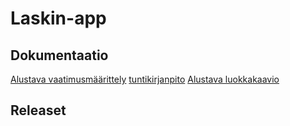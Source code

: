 ﻿# Laskin-app

## Dokumentaatio

[Alustava vaatimusmäärittely](https://github.com/014587289/otm-harjoitustyo/blob/master/dokumentaatio/vaatimusm%C3%A4%C3%A4rittely.md)
[tuntikirjanpito](https://github.com/014587289/otm-harjoitustyo/blob/master/dokumentaatio/Tuntikirjanpito.md)
[Alustava luokkakaavio](https://github.com/014587289/otm-harjoitustyo/blob/master/dokumentaatio/arkkitehtuuri.md)

## Releaset







